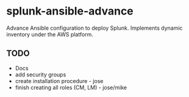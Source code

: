 splunk-ansible-advance
======================

Advance Ansible configuration to deploy Splunk. Implements dynamic inventory under the AWS platform.

## TODO
* Docs
* add security groups
* create installation procedure - jose
* finish creating all roles (CM, LM) - jose/mike

